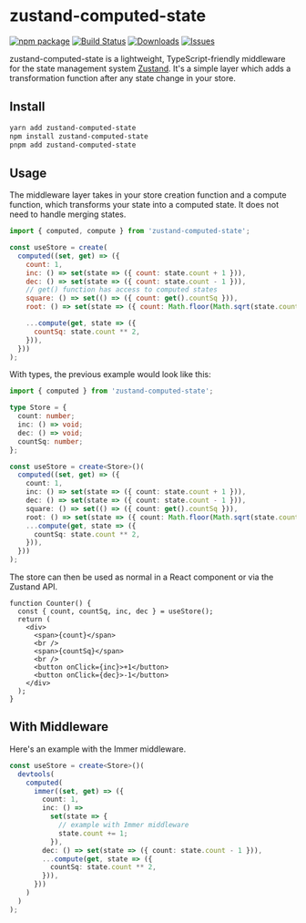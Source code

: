 # zustand-computed-state

[![npm package][npm-img]][npm-url]
[![Build Status][build-img]][build-url]
[![Downloads][downloads-img]][downloads-url]
[![Issues][issues-img]][issues-url]

zustand-computed-state is a lightweight, TypeScript-friendly middleware for the state management system [Zustand](https://github.com/pmndrs/zustand). It's a simple layer which adds a transformation function after any state change in your store.

## Install

```bash
yarn add zustand-computed-state
npm install zustand-computed-state
pnpm add zustand-computed-state
```

## Usage

The middleware layer takes in your store creation function and a compute function, which transforms your state into a computed state. It does not need to handle merging states.

```js
import { computed, compute } from 'zustand-computed-state';

const useStore = create(
  computed((set, get) => ({
    count: 1,
    inc: () => set(state => ({ count: state.count + 1 })),
    dec: () => set(state => ({ count: state.count - 1 })),
    // get() function has access to computed states
    square: () => set(() => ({ count: get().countSq })),
    root: () => set(state => ({ count: Math.floor(Math.sqrt(state.count)) })),

    ...compute(get, state => ({
      countSq: state.count ** 2,
    })),
  }))
);
```

With types, the previous example would look like this:

```ts
import { computed } from 'zustand-computed-state';

type Store = {
  count: number;
  inc: () => void;
  dec: () => void;
  countSq: number;
};

const useStore = create<Store>()(
  computed((set, get) => ({
    count: 1,
    inc: () => set(state => ({ count: state.count + 1 })),
    dec: () => set(state => ({ count: state.count - 1 })),
    square: () => set(() => ({ count: get().countSq })),
    root: () => set(state => ({ count: Math.floor(Math.sqrt(state.count)) })),
    ...compute(get, state => ({
      countSq: state.count ** 2,
    })),
  }))
);
```

The store can then be used as normal in a React component or via the Zustand API.

```tsx
function Counter() {
  const { count, countSq, inc, dec } = useStore();
  return (
    <div>
      <span>{count}</span>
      <br />
      <span>{countSq}</span>
      <br />
      <button onClick={inc}>+1</button>
      <button onClick={dec}>-1</button>
    </div>
  );
}
```

## With Middleware

Here's an example with the Immer middleware.

```ts
const useStore = create<Store>()(
  devtools(
    computed(
      immer((set, get) => ({
        count: 1,
        inc: () =>
          set(state => {
            // example with Immer middleware
            state.count += 1;
          }),
        dec: () => set(state => ({ count: state.count - 1 })),
        ...compute(get, state => ({
          countSq: state.count ** 2,
        })),
      }))
    )
  )
);
```

[build-img]: https://github.com/yasintz/zustand-computed-state/actions/workflows/release.yml/badge.svg
[build-url]: https://github.com/yasintz/zustand-computed-state/actions/workflows/build.yml
[downloads-img]: https://img.shields.io/npm/dt/zustand-computed-state
[downloads-url]: https://www.npmtrends.com/zustand-computed-state-state
[npm-img]: https://img.shields.io/npm/v/zustand-computed-state
[npm-url]: https://www.npmjs.com/package/zustand-computed-state
[issues-img]: https://img.shields.io/github/issues/yasintz/zustand-computed-state
[issues-url]: https://github.com/yasintz/yasintz/zustand-computed-state/issues

